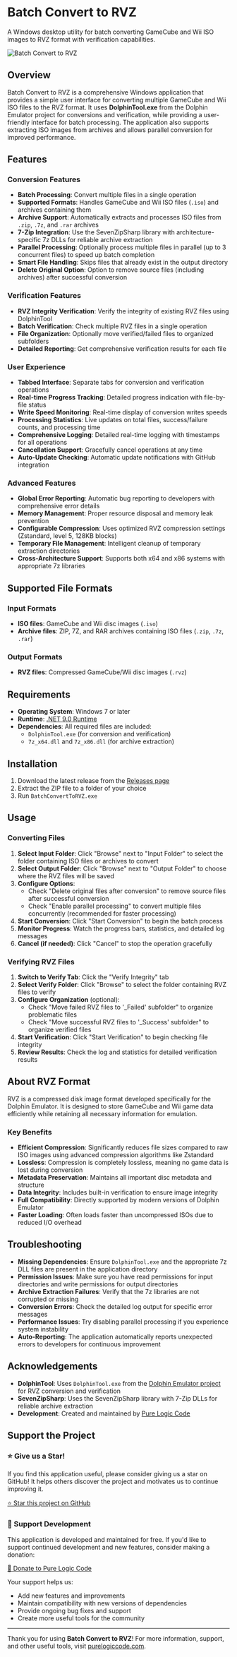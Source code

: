 # Batch Convert to RVZ

A Windows desktop utility for batch converting GameCube and Wii ISO images to RVZ format with verification capabilities.

![Batch Convert to RVZ](screenshot.png)

## Overview

Batch Convert to RVZ is a comprehensive Windows application that provides a simple user interface for converting multiple GameCube and Wii ISO files to the RVZ format.
It uses **DolphinTool.exe** from the Dolphin Emulator project for conversions and verification, while providing a user-friendly interface for batch processing.
The application also supports extracting ISO images from archives and allows parallel conversion for improved performance.

## Features

### Conversion Features
- **Batch Processing**: Convert multiple files in a single operation
- **Supported Formats**: Handles GameCube and Wii ISO files (`.iso`) and archives containing them
- **Archive Support**: Automatically extracts and processes ISO files from `.zip`, `.7z`, and `.rar` archives
- **7-Zip Integration**: Use the SevenZipSharp library with architecture-specific 7z DLLs for reliable archive extraction
- **Parallel Processing**: Optionally process multiple files in parallel (up to 3 concurrent files) to speed up batch completion
- **Smart File Handling**: Skips files that already exist in the output directory
- **Delete Original Option**: Option to remove source files (including archives) after successful conversion

### Verification Features
- **RVZ Integrity Verification**: Verify the integrity of existing RVZ files using DolphinTool
- **Batch Verification**: Check multiple RVZ files in a single operation
- **File Organization**: Optionally move verified/failed files to organized subfolders
- **Detailed Reporting**: Get comprehensive verification results for each file

### User Experience
- **Tabbed Interface**: Separate tabs for conversion and verification operations
- **Real-time Progress Tracking**: Detailed progress indication with file-by-file status
- **Write Speed Monitoring**: Real-time display of conversion writes speeds
- **Processing Statistics**: Live updates on total files, success/failure counts, and processing time
- **Comprehensive Logging**: Detailed real-time logging with timestamps for all operations
- **Cancellation Support**: Gracefully cancel operations at any time
- **Auto-Update Checking**: Automatic update notifications with GitHub integration

### Advanced Features
- **Global Error Reporting**: Automatic bug reporting to developers with comprehensive error details
- **Memory Management**: Proper resource disposal and memory leak prevention
- **Configurable Compression**: Uses optimized RVZ compression settings (Zstandard, level 5, 128KB blocks)
- **Temporary File Management**: Intelligent cleanup of temporary extraction directories
- **Cross-Architecture Support**: Supports both x64 and x86 systems with appropriate 7z libraries

## Supported File Formats

### Input Formats
- **ISO files**: GameCube and Wii disc images (`.iso`)
- **Archive files**: ZIP, 7Z, and RAR archives containing ISO files (`.zip`, `.7z`, `.rar`)

### Output Formats
- **RVZ files**: Compressed GameCube/Wii disc images (`.rvz`)

## Requirements

- **Operating System**: Windows 7 or later
- **Runtime**: [.NET 9.0 Runtime](https://dotnet.microsoft.com/download/dotnet/9.0)
- **Dependencies**: All required files are included:
    - `DolphinTool.exe` (for conversion and verification)
    - `7z_x64.dll` and `7z_x86.dll` (for archive extraction)

## Installation

1. Download the latest release from the [Releases page](https://github.com/drpetersonfernandes/BatchConvertToRVZ/releases)
2. Extract the ZIP file to a folder of your choice
3. Run `BatchConvertToRVZ.exe`

## Usage

### Converting Files
1. **Select Input Folder**: Click "Browse" next to "Input Folder" to select the folder containing ISO files or archives to convert
2. **Select Output Folder**: Click "Browse" next to "Output Folder" to choose where the RVZ files will be saved
3. **Configure Options**:
    - Check "Delete original files after conversion" to remove source files after successful conversion
    - Check "Enable parallel processing" to convert multiple files concurrently (recommended for faster processing)
4. **Start Conversion**: Click "Start Conversion" to begin the batch process
5. **Monitor Progress**: Watch the progress bars, statistics, and detailed log messages
6. **Cancel (if needed)**: Click "Cancel" to stop the operation gracefully

### Verifying RVZ Files
1. **Switch to Verify Tab**: Click the "Verify Integrity" tab
2. **Select Verify Folder**: Click "Browse" to select the folder containing RVZ files to verify
3. **Configure Organization** (optional):
    - Check "Move failed RVZ files to '_Failed' subfolder" to organize problematic files
    - Check "Move successful RVZ files to '_Success' subfolder" to organize verified files
4. **Start Verification**: Click "Start Verification" to begin checking file integrity
5. **Review Results**: Check the log and statistics for detailed verification results

## About RVZ Format

RVZ is a compressed disk image format developed specifically for the Dolphin Emulator. It is designed to store GameCube and Wii game data efficiently while retaining all necessary information for emulation.

### Key Benefits
- **Efficient Compression**: Significantly reduces file sizes compared to raw ISO images using advanced compression algorithms like Zstandard
- **Lossless**: Compression is completely lossless, meaning no game data is lost during conversion
- **Metadata Preservation**: Maintains all important disc metadata and structure
- **Data Integrity**: Includes built-in verification to ensure image integrity
- **Full Compatibility**: Directly supported by modern versions of Dolphin Emulator
- **Faster Loading**: Often loads faster than uncompressed ISOs due to reduced I/O overhead

## Troubleshooting

- **Missing Dependencies**: Ensure `DolphinTool.exe` and the appropriate 7z DLL files are present in the application directory
- **Permission Issues**: Make sure you have read permissions for input directories and write permissions for output directories
- **Archive Extraction Failures**: Verify that the 7z libraries are not corrupted or missing
- **Conversion Errors**: Check the detailed log output for specific error messages
- **Performance Issues**: Try disabling parallel processing if you experience system instability
- **Auto-Reporting**: The application automatically reports unexpected errors to developers for continuous improvement

## Acknowledgements

- **DolphinTool**: Uses `DolphinTool.exe` from the [Dolphin Emulator project](https://dolphin-emu.org/) for RVZ conversion and verification
- **SevenZipSharp**: Uses the SevenZipSharp library with 7-Zip DLLs for reliable archive extraction
- **Development**: Created and maintained by [Pure Logic Code](https://www.purelogiccode.com)

## Support the Project

### ⭐ Give us a Star!
If you find this application useful, please consider giving us a star on GitHub! It helps others discover the project and motivates us to continue improving it.

[⭐ Star this project on GitHub](https://github.com/drpetersonfernandes/BatchConvertToRVZ)

### 💖 Support Development
This application is developed and maintained for free. If you'd like to support continued development and new features, consider making a donation:

[💖 Donate to Pure Logic Code](https://www.purelogiccode.com/donate)

Your support helps us:
- Add new features and improvements
- Maintain compatibility with new versions of dependencies
- Provide ongoing bug fixes and support
- Create more useful tools for the community

---

Thank you for using **Batch Convert to RVZ**! For more information, support, and other useful tools, visit [purelogiccode.com](https://www.purelogiccode.com).